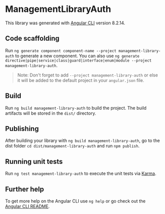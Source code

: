 # ManagementLibraryAuth

This library was generated with [Angular CLI](https://github.com/angular/angular-cli) version 8.2.14.

## Code scaffolding

Run `ng generate component component-name --project management-library-auth` to generate a new component. You can also use `ng generate directive|pipe|service|class|guard|interface|enum|module --project management-library-auth`.
> Note: Don't forget to add `--project management-library-auth` or else it will be added to the default project in your `angular.json` file. 

## Build

Run `ng build management-library-auth` to build the project. The build artifacts will be stored in the `dist/` directory.

## Publishing

After building your library with `ng build management-library-auth`, go to the dist folder `cd dist/management-library-auth` and run `npm publish`.

## Running unit tests

Run `ng test management-library-auth` to execute the unit tests via [Karma](https://karma-runner.github.io).

## Further help

To get more help on the Angular CLI use `ng help` or go check out the [Angular CLI README](https://github.com/angular/angular-cli/blob/master/README.md).
